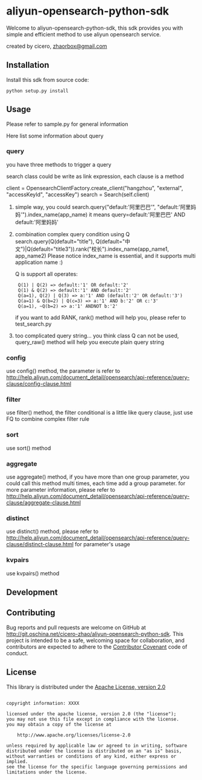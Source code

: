 # aliyun-opensearch-python-sdk

Welcome to aliyun-opensearch-python-sdk, this sdk provides you with simple and efficient method to use aliyun 
opensearch service.

created by cicero, zhaorbox@gmail.com

## Installation

Install this sdk from source code:

```
python setup.py install
```

## Usage
Please refer to sample.py for general information

Here list some information about query

### query
you have three methods to trigger a query

search class could be write as link expression, each clause is a method

client = OpensearchClientFactory.create_client("hangzhou", "external", "accessKeyId", "accessKey")
search = Search(self.client)

1. simple way, you could search.query("default:'阿里巴巴'", "default:'阿里妈妈'").index_name(app_name)
   it means query=default:'阿里巴巴' AND default:'阿里妈妈'
   
2. combination complex query condition using Q
   search.query(Q(default="title"), Q(default="中文")|Q(default="title3")).rank("校长").index_name(app_name1, app_name2)
   Please notice index_name is essential, and it supports multi application name :)
   
    Q is support all operates:
    
        Q(1) | Q(2) => default:'1' OR default:'2'
        Q(1) & Q(2) => default:'1' AND default:'2'
        Q(a=1), Q(2) | Q(3) => a:'1' AND (default:'2' OR default:'3')
        Q(a=1) & Q(b=2) | Q(c=3) => a:'1' AND b:'2' OR c:'3'
        Q(a=1), ~Q(b=2) => a:'1' ANDNOT b:'2'
   
   if you want to add RANK, rank() method will help you, please refer to test_search.py

3. too complicated query string... you think class Q can not be used, query_raw() method will help you execute plain query string

### config
use config() method, the parameter is refer to http://help.aliyun.com/document_detail/opensearch/api-reference/query-clause/config-clause.html

### filter
use filter() method, the filter conditional is a little like query clause, just use FQ to combine complex filter rule

### sort
use sort() method

### aggregate
use aggregate() method, if you have more than one group parameter, you could call this method multi times, each time add a group parameter. for more parameter information, please refer to http://help.aliyun.com/document_detail/opensearch/api-reference/query-clause/aggregate-clause.html 

### distinct
use distinct() method, please refer to http://help.aliyun.com/document_detail/opensearch/api-reference/query-clause/distinct-clause.html for parameter's usage

### kvpairs
use kvpairs() method

## Development


## Contributing

Bug reports and pull requests are welcome on GitHub at http://git.oschina.net/cicero-zhao/aliyun-opensearch-python-sdk. 
This project is intended to be a safe, welcoming space for collaboration, and contributors are expected to adhere to 
the [Contributor Covenant](contributor-covenant.org) code of conduct.

## License

This library is distributed under the
[Apache License, version 2.0](http://www.apache.org/licenses/LICENSE-2.0.html)

```no-highlight

copyright information: XXXX

licensed under the apache license, version 2.0 (the "license");
you may not use this file except in compliance with the license.
you may obtain a copy of the license at

    http://www.apache.org/licenses/license-2.0

unless required by applicable law or agreed to in writing, software
distributed under the license is distributed on an "as is" basis,
without warranties or conditions of any kind, either express or implied.
see the license for the specific language governing permissions and
limitations under the license.
```
